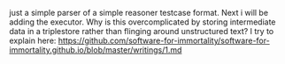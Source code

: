 just a simple parser of a simple reasoner testcase format. Next i will be adding the executor. Why is this overcomplicated by storing intermediate data in a triplestore rather than flinging around unstructured text? I try to explain here: https://github.com/software-for-immortality/software-for-immortality.github.io/blob/master/writings/1.md
